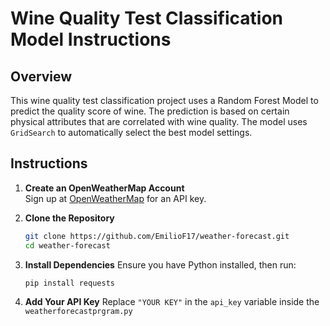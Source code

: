 # Wine Quality Test Classification Model Instructions

## Overview  
This wine quality test classification project uses a Random Forest Model to predict the quality score of wine. The prediction is based on certain physical attributes that are correlated with wine quality. The model uses `GridSearch` to automatically select the best model settings. 

## Instructions  

1. **Create an OpenWeatherMap Account**  
   Sign up at [OpenWeatherMap](https://openweathermap.org/api) for an API key.
      
2. **Clone the Repository**  
   ```bash
   git clone https://github.com/EmilioF17/weather-forecast.git
   cd weather-forecast

3. **Install Dependencies**
   Ensure you have Python installed, then run:
   ```bash
   pip install requests
   
5. **Add Your API Key**
   Replace `"YOUR KEY"` in the `api_key` variable inside the `weatherforecastprgram.py`
